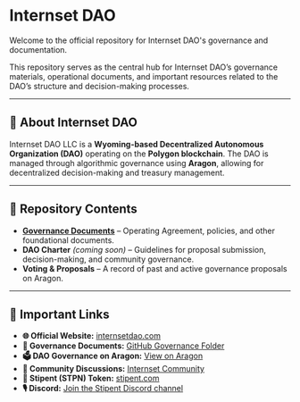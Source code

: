 # Internset DAO

Welcome to the official repository for Internset DAO's governance and documentation.

This repository serves as the central hub for Internset DAO’s governance materials, operational documents, and important resources related to the DAO’s structure and decision-making processes.

---

## 📖 About Internset DAO

Internset DAO LLC is a **Wyoming-based Decentralized Autonomous Organization (DAO)** operating on the **Polygon blockchain**. The DAO is managed through algorithmic governance using **Aragon**, allowing for decentralized decision-making and treasury management.

---

## 📂 Repository Contents

- **[Governance Documents](https://github.com/intern-set/dao/tree/main/governance)** – Operating Agreement, policies, and other foundational documents.  
- **DAO Charter** *(coming soon)* – Guidelines for proposal submission, decision-making, and community governance.  
- **Voting & Proposals** – A record of past and active governance proposals on Aragon.  

---

## 🔗 Important Links

- **🌐 Official Website:** [internsetdao.com](https://www.internsetdao.com)  
- **📝 Governance Documents:** [GitHub Governance Folder](https://github.com/intern-set/dao/tree/main/governance)  
- **🗳 DAO Governance on Aragon:** [View on Aragon](https://app.aragon.org/#/daos/polygon/0x5b97f8d14e6ef12291e56d591058da7d3b0cd8d8/)  
- **💬 Community Discussions:** [Internset Community](https://community.internset.com)  
- **💼 Stipent (STPN) Token:** [stipent.com](https://www.stipent.com)  
- **🎙 Discord:** [Join the Stipent Discord channel](https://discord.com/channels/1301650992042868808/1303083800271650848)  

